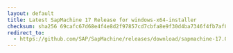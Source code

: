 ```yaml
---
layout: default
title: Latest SapMachine 17 Release for windows-x64-installer
checksum: sha256 69cafc67d68e4f4e8d2f97857cd7cbfa8e9f30d4ba7346f4fb7af8fef402972d
redirect_to:
  - https://github.com/SAP/SapMachine/releases/download/sapmachine-17.0.12/sapmachine-jre-17.0.12_windows-x64_bin.msi
---
```

